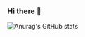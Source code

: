 ### Hi there 👋
![Anurag's GitHub stats](https://github-readme-stats.vercel.app/api?username=zeroruka&show_icons=true&theme=dark)
